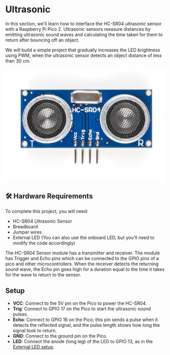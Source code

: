 # Ultrasonic

In this section, we'll learn how to interface the HC-SR04 ultrasonic sensor with a Raspberry Pi Pico 2. Ultrasonic sensors measure distances by emitting ultrasonic sound waves and calculating the time taken for them to return after bouncing off an object.
 
 We will build a simple project that gradually increases the LED brightness using PWM, when the ultrasonic sensor detects an object distance of less than 30 cm.

<img style="display: block; margin: auto;width:500px" alt="pico2" src="../images/hc-sr04-ultrasonic.jpg"/>

## 🛠 Hardware Requirements
To complete this project, you will need:

- HC-SR04 Ultrasonic Sensor
- Breadboard
- Jumper wires
- External LED (You can also use the onboard LED, but you'll need to modify the code accordingly)

The HC-SR04 Sensor module has a transmitter and receiver. The module has Trigger and Echo pins which can be connected to the GPIO pins of a pico and other microcontrollers. When the receiver detects the returning sound wave, the Echo pin goes high for a duration equal to the time it takes for the wave to return to the sensor.

## Setup
- **VCC**: Connect to the 5V pin on the Pico to power the HC-SR04.
- **Trig**: Connect to GPIO 17 on the Pico to start the ultrasonic sound pulses.
- **Echo**: Connect to GPIO 16 on the Pico; this pin sends a pulse when it detects the reflected signal, and the pulse length shows how long the signal took to return.
- **GND**: Connect to the ground pin on the Pico.
- **LED**: Connect the anode (long leg) of the LED to GPIO 13, as in the [External LED setup](../blinky/external-led.md).
